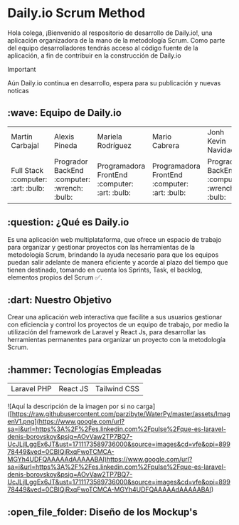 # Daily.io Scrum Method
Hola colega, ¡Bienvenido al respositorio de desarrollo de Daily.io!, una aplicación organizadora de la mano de la metodología Scrum. Como parte del equipo desarrolladores tendrás acceso al código fuente de la aplicación, a fin de contribuir en la construcción de Daily.io

> [!IMPORTANT]
> Aún Daily.io continua en desarrollo, espera para su publicación y nuevas noticas

<h2>:wave: Equipo de Daily.io</h2>
<div style={padding: 10px}>
  <table style={margin: 0 auto}>
  <tr>
    <td>Martín Carbajal</td>
    <td>Alexis Pineda</td>
    <td>Mariela Rodríguez</td>
    <td>Mario Cabrera</td>
    <td>Jonh Kevin Navidad</td>
    <td>Roger Daniel Deleon</td>
  </tr>
    <tr>
    <td>Full Stack <br> :computer: :art: :bulb:</td>
    <td>Progrador BackEnd <br> :computer: :wrench: :bulb:</td>
    <td>Programadora FrontEnd <br>:computer: :art: :bulb:</td>
    <td>Programadora FrontEnd <br> :computer: :art: :bulb:</td>
    <td>Progrador BackEnd <br>:computer: :wrench: :bulb:</td>
    <td>Programadora FrontEnd <br> :computer: :art: :bulb:</td>
  </tr>
</table>
</div>

<h2>:question: ¿Qué es Daily.io</h2>

Es una aplicación web multiplataforma, que ofrece un espacio de trabajo para organizar y gestionar proyectos con las herramientas de la metodología Scrum, brindando la ayuda necesario para que los equipos puedan salir adelante de manera eficiente y acorde al plazo del tiempo que tienen destinado, tomando en cuenta los Sprints, Task, el backlog, elementos propios del Scrum :white_check_mark:.

<h2>:dart: Nuestro Objetivo</h2>

Crear una aplicación web interactiva que facilite a sus usuarios gestionar con eficiencia y control los proyectos de un equipo de trabajo, por medio la utilización del framework de Laravel y React Js, para desarrollar las herramientas permanentes para organizar un proyecto con la metodología Scrum.

<h2>:hammer: Tecnologías Empleadas</h2>
<table>
  <tr>
    <td>Laravel PHP</td>
    <td>React JS</td>
    <td>Tailwind CSS</td>
  </tr>
</table>

<span>![</span><span>Aquí la descripción de la imagen por si no carga</span><span>]</span><span>(</span><span>[https://raw.githubusercontent.com/parzibyte/WaterPy/master/assets/ImagenV1.png](https://www.google.com/url?sa=i&url=https%3A%2F%2Fes.linkedin.com%2Fpulse%2Fque-es-laravel-denis-borovskoy&psig=AOvVaw2TP7BQ7-UcJLjlLggEx6JT&ust=1711173589736000&source=images&cd=vfe&opi=89978449&ved=0CBIQjRxqFwoTCMCA-MGYh4UDFQAAAAAdAAAAABAI)https://www.google.com/url?sa=i&url=https%3A%2F%2Fes.linkedin.com%2Fpulse%2Fque-es-laravel-denis-borovskoy&psig=AOvVaw2TP7BQ7-UcJLjlLggEx6JT&ust=1711173589736000&source=images&cd=vfe&opi=89978449&ved=0CBIQjRxqFwoTCMCA-MGYh4UDFQAAAAAdAAAAABAI</span><span>)</span>

<h2>:open_file_folder: Diseño de los Mockup's</h2>
